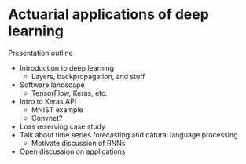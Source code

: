 Actuarial applications of deep learning
================

Presentation outline

-   Introduction to deep learning
    -   Layers, backpropagation, and stuff
-   Software landscape
    -   TensorFlow, Keras, etc.
-   Intro to Keras API
    -   MNIST example
    -   Convnet?
-   Loss reserving case study
-   Talk about time series forecasting and natural language processing
    -   Motivate discussion of RNNs
-   Open discussion on applications
